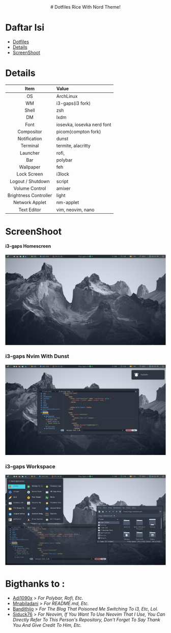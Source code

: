 
<center># Dotfiles Rice With Nord Theme!</center>


# Daftar Isi

<!-- TOC depthFrom:2 -->

- [Dotfiles](#Dotfiles)
- [Details](#Details)
- [ScreenShoot](#ScreenShoot)

<!-- /TOC -->

# Details

|         Item          | Value                                           |
| :-------------------: | :---------------------------------------------- |
|          OS           | ArchLinux                                       |
|          WM           | i3-gaps(i3 fork)                                |
|         Shell         | zsh                                             |
|          DM           | lxdm                                            |
|         Font          | iosevka, iosevka nerd font                      |
|      Compositor       | picom(compton fork)                             |
|     Notification       | dunst                                           |
|       Terminal        | termite, alacritty                              |
|       Launcher        | rofi,                                            |
|          Bar          | polybar                                         |
|       Wallpaper       | feh                                             |
|      Lock Screen      | i3lock                                          |
|   Logout / Shutdown   | script                                          |
|    Volume Control     | amixer                                          |
| Brightness Controller | light                                           |
|    Network Applet     | nm-applet                                       |
|      Text Editor      | vim, neovim, nano                               |

# ScreenShoot

#### i3-gaps Homescreen

![i3gaps](https://github.com/sukalaper/dotfiles/blob/master/Screenshoot/Homescreen.png?raw=true)

### i3-gaps Nvim With Dunst
![i3gaps workflow](https://github.com/sukalaper/dotfiles/blob/master/Screenshoot/Nvim%20With%20Dunst.png?raw=true)

### i3-gaps Workspace
![i3gaps workflow](https://github.com/sukalaper/dotfiles/blob/master/Screenshoot/Workspace%20With%20Nvim.png?raw=true)

# Bigthanks to :

- [Adi1090x](https://github.com/adi1090x) > <i>For Polybar, Rofi, Etc.</i>
- [Mnabiladani](https://github.com/mnabila) > <i>For README.md, Etc.</i>
- [Bandithijo](https://github.com/bandithijo) > <i>For The Blog That Poisoned Me Switching To i3, Etc, Lol.</i>
- [Siduck76](https://github.com/siduck76) > <i>For Neovim, If You Want To Use Neovim That I Use, You Can Directly Refer To This Person's Repository, Don't Forget To Say Thank You And Give Credit To Him, Etc.</i>
